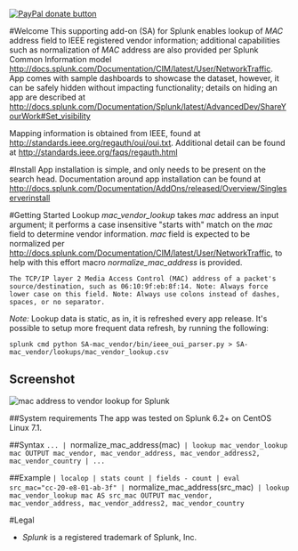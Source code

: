 [![PayPal donate button](https://img.shields.io/badge/paypal-donate-yellow.svg)](https://www.paypal.com/cgi-bin/webscr?cmd=_s-xclick&hosted_button_id=E36NM78QVXA46 "Donate once-off to this project using Paypal")

#Welcome
This supporting add-on (SA) for Splunk enables lookup of *MAC* address field to IEEE registered vendor information; additional capabilities such as normalization of *MAC* address are also provided per Splunk Common Information model http://docs.splunk.com/Documentation/CIM/latest/User/NetworkTraffic. App comes with sample dashboards to showcase the dataset, however, it can be safely hidden without impacting functionality; details on hiding an app are described at http://docs.splunk.com/Documentation/Splunk/latest/AdvancedDev/ShareYourWork#Set_visibility

Mapping information is obtained from IEEE, found at http://standards.ieee.org/regauth/oui/oui.txt. Additional detail can be found at http://standards.ieee.org/faqs/regauth.html

#Install
App installation is simple, and only needs to be present on the search head. Documentation around app installation can be found at http://docs.splunk.com/Documentation/AddOns/released/Overview/Singleserverinstall

#Getting Started
Lookup *mac_vendor_lookup* takes *mac* address an input argument; it performs a case insensitive "starts with" match on the *mac* field to determine vendor information. *mac* field is expected to be normalized per http://docs.splunk.com/Documentation/CIM/latest/User/NetworkTraffic, to help with this effort macro *normalize_mac_address* is provided.

```
The TCP/IP layer 2 Media Access Control (MAC) address of a packet's source/destination, such as 06:10:9f:eb:8f:14. Note: Always force lower case on this field. Note: Always use colons instead of dashes, spaces, or no separator.
```

*Note:* Lookup data is static, as in, it is refreshed every app release. It's possible to setup more frequent data refresh, by running the following:

`splunk cmd python SA-mac_vendor/bin/ieee_oui_parser.py > SA-mac_vendor/lookups/mac_vendor_lookup.csv`

## Screenshot
![mac address to vendor lookup for Splunk ](https://raw.githubusercontent.com/hire-vladimir/SA-mac_vendor/master/static/screenshot.png)

##System requirements
The app was tested on Splunk 6.2+ on CentOS Linux 7.1.

##Syntax
`... | `normalize_mac_address(mac)` | lookup mac_vendor_lookup mac OUTPUT mac_vendor, mac_vendor_address, mac_vendor_address2, mac_vendor_country | ...`

##Example
`| localop | stats count | fields - count | eval src_mac="cc-20-e8-01-ab-3f" | `normalize_mac_address(src_mac)` | lookup mac_vendor_lookup mac AS src_mac OUTPUT mac_vendor, mac_vendor_address, mac_vendor_address2, mac_vendor_country`

#Legal
* *Splunk* is a registered trademark of Splunk, Inc.
